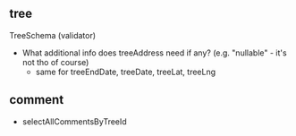 ## tree
TreeSchema (validator)
- What additional info does treeAddress need if any? (e.g. "nullable" - it's not tho of course)
  - same for treeEndDate, treeDate, treeLat, treeLng 



## comment
- selectAllCommentsByTreeId